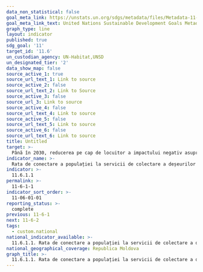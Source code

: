 ```yaml
---
data_non_statistical: false
goal_meta_link: https://unstats.un.org/sdgs/metadata/files/Metadata-11-06-01.pdf
goal_meta_link_text: United Nations Sustainable Development Goals Metadata (pdf 2066kB)
graph_type: line
layout: indicator
published: true
sdg_goal: '11'
target_id: '11.6'
un_custodian_agency: UN-Habitat,UNSD
un_designated_tier: '2'
data_show_map: false
source_active_1: true
source_url_text_1: Link to source
source_active_2: false
source_url_text_2: Link to Source
source_active_3: false
source_url_3: Link to source
source_active_4: false
source_url_text_4: Link to source
source_active_5: false
source_url_text_5: Link to source
source_active_6: false
source_url_text_6: Link to source
title: Untitled
target: >-
  Până în 2030, reducerea pe cap de locuitor a impactului negativ asupra mediului în orașe, inclusiv prin acordarea unei atenții deosebite calității aerului și gestionării deșeurilor municipale și de alt tip
indicator_name: >-
  Rata de conectare a populației la servicii de colectare a deșeurilor municipale, %
indicator: >-
  11.6.1.1
permalink: >-
  11-6-1-1
indicator_sort_order: >-
  11-06-01-01
reporting_status: >-
  complete
previous: 11-6-1
next: 11-6-2
tags:
  - custom.national
national_indicator_available: >-
  11.6.1.1. Rata de conectare a populației la servicii de colectare a deșeurilor municipale, %
national_geographical_coverage: Republica Moldova
graph_title: >-
  11.6.1.1. Rata de conectare a populației la servicii de colectare a deșeurilor municipale, %
---
```

